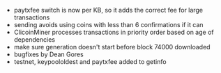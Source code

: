* paytxfee switch is now per KB, so it adds the correct fee for large transactions
* sending avoids using coins with less than 6 confirmations if it can
* ClicoinMiner processes transactions in priority order based on age of dependencies
* make sure generation doesn't start before block 74000 downloaded
* bugfixes by Dean Gores
* testnet, keypoololdest and paytxfee added to getinfo
